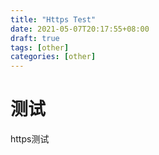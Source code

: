 ```yaml
---
title: "Https Test"
date: 2021-05-07T20:17:55+08:00
draft: true
tags: [other]
categories: [other]
---
```


# 测试

https测试